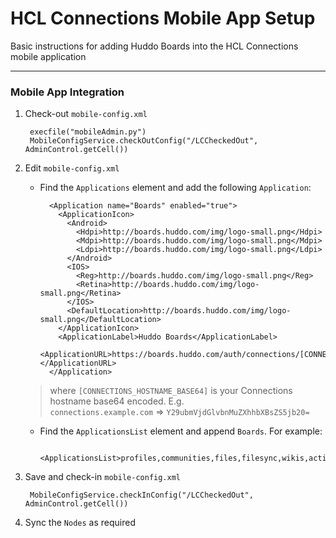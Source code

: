# HCL Connections Mobile App Setup
Basic instructions for adding Huddo Boards into the HCL Connections mobile application

---

### Mobile App Integration

1. Check-out `mobile-config.xml`

        execfile("mobileAdmin.py")
        MobileConfigService.checkOutConfig("/LCCheckedOut", AdminControl.getCell())

1. Edit `mobile-config.xml`

    - Find the `Applications` element and add the following `Application`:

            <Application name="Boards" enabled="true">
              <ApplicationIcon>
                <Android>
                  <Hdpi>http://boards.huddo.com/img/logo-small.png</Hdpi>
                  <Mdpi>http://boards.huddo.com/img/logo-small.png</Mdpi>
                  <Ldpi>http://boards.huddo.com/img/logo-small.png</Ldpi>
                </Android>
                <IOS>
                  <Reg>http://boards.huddo.com/img/logo-small.png</Reg>
                  <Retina>http://boards.huddo.com/img/logo-small.png</Retina>
                </IOS>
                <DefaultLocation>http://boards.huddo.com/img/logo-small.png</DefaultLocation>
              </ApplicationIcon>
              <ApplicationLabel>Huddo Boards</ApplicationLabel>
              <ApplicationURL>https://boards.huddo.com/auth/connections/[CONNECTIONS_HOSTNAME_BASE64]</ApplicationURL>
            </Application>

    > where `[CONNECTIONS_HOSTNAME_BASE64]` is your Connections hostname base64 encoded.  E.g.</br>
          `connections.example.com` => `Y29ubmVjdGlvbnMuZXhhbXBsZS5jb20=`</br>

    - Find the `ApplicationsList` element and append `Boards`. For example:

            <ApplicationsList>profiles,communities,files,filesync,wikis,activities,forums,blogs,bookmarks,Boards</ApplicationsList>


1. Save and check-in `mobile-config.xml`

        MobileConfigService.checkInConfig("/LCCheckedOut", AdminControl.getCell())

1. Sync the `Nodes` as required
